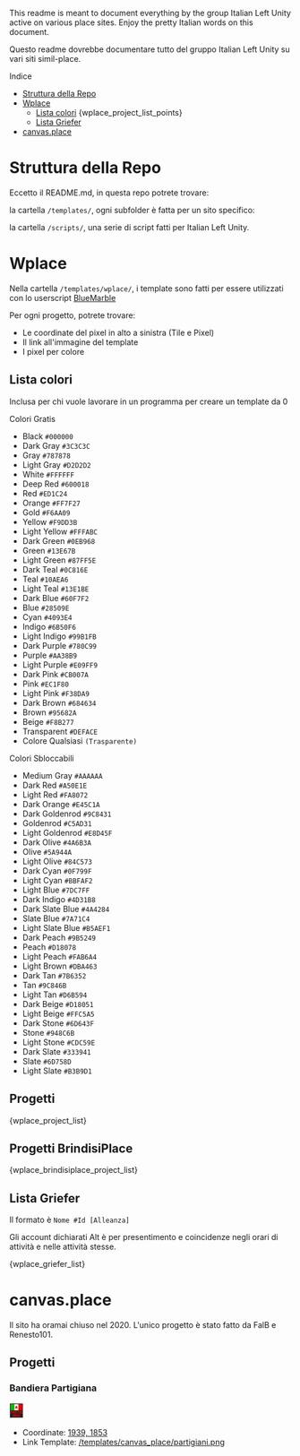 This readme is meant to document everything by the group Italian Left Unity active on various place sites. Enjoy the pretty Italian words on this document.

Questo readme dovrebbe documentare tutto del gruppo Italian Left Unity su vari siti simil-place.

Indice
- [Struttura della Repo](#struttura-della-repo)
- [Wplace](#wplace)
  - [Lista colori](#lista-colori)
{wplace_project_list_points}
  - [Lista Griefer](#lista-griefer)
- [canvas.place](#canvas-place)

# Struttura della Repo
Eccetto il README.md, in questa repo potrete trovare:

la cartella `/templates/`, ogni subfolder è fatta per un sito specifico:

la cartella `/scripts/`, una serie di script fatti per Italian Left Unity.

# Wplace
Nella cartella `/templates/wplace/`, i template sono fatti per essere utilizzati con lo userscript [BlueMarble](https://github.com/SwingTheVine/Wplace-BlueMarble)

Per ogni progetto, potrete trovare:
- Le coordinate del pixel in alto a sinistra (Tile e Pixel)
- Il link all'immagine del template
- I pixel per colore

## Lista colori
Inclusa per chi vuole lavorare in un programma per creare un template da 0

Colori Gratis
- Black `#000000`
- Dark Gray `#3C3C3C`
- Gray `#787878`
- Light Gray `#D2D2D2`
- White `#FFFFFF`
- Deep Red `#600018`
- Red `#ED1C24`
- Orange `#FF7F27`
- Gold `#F6AA09`
- Yellow `#F9DD3B`
- Light Yellow `#FFFABC`
- Dark Green `#0EB968`
- Green `#13E67B`
- Light Green `#87FF5E`
- Dark Teal `#0C816E`
- Teal `#10AEA6`
- Light Teal `#13E1BE`
- Dark Blue `#60F7F2`
- Blue `#28509E`
- Cyan `#4093E4`
- Indigo `#6B50F6`
- Light Indigo `#99B1FB`
- Dark Purple `#780C99`
- Purple `#AA38B9`
- Light Purple `#E09FF9`
- Dark Pink `#CB007A`
- Pink `#EC1F80`
- Light Pink `#F38DA9`
- Dark Brown `#684634`
- Brown `#95682A`
- Beige `#F8B277`
- Transparent `#DEFACE`
- Colore Qualsiasi `(Trasparente)`

Colori Sbloccabili
- Medium Gray `#AAAAAA`
- Dark Red `#A50E1E`
- Light Red `#FA8072`
- Dark Orange `#E45C1A`
- Dark Goldenrod `#9C8431`
- Goldenrod `#C5AD31`
- Light Goldenrod `#E8D45F`
- Dark Olive `#4A6B3A`
- Olive `#5A944A`
- Light Olive `#84C573`
- Dark Cyan `#0F799F`
- Light Cyan `#BBFAF2`
- Light Blue `#7DC7FF`
- Dark Indigo `#4D31B8`
- Dark Slate Blue `#4A4284`
- Slate Blue `#7A71C4`
- Light Slate Blue `#B5AEF1`
- Dark Peach `#9B5249`
- Peach `#D18078`
- Light Peach `#FAB6A4`
- Light Brown `#DBA463`
- Dark Tan `#7B6352`
- Tan `#9C846B`
- Light Tan `#D6B594`
- Dark Beige `#D18051`
- Light Beige `#FFC5A5`
- Dark Stone `#6D643F`
- Stone `#948C6B`
- Light Stone `#CDC59E`
- Dark Slate `#333941`
- Slate `#6D758D`
- Light Slate `#B3B9D1`

## Progetti

{wplace_project_list}

## Progetti BrindisiPlace

{wplace_brindisiplace_project_list}

## Lista Griefer
Il formato è `Nome #Id [Alleanza]`

Gli account dichiarati Alt è per presentimento e coincidenze negli orari di attività e nelle attività stesse.

{wplace_griefer_list}

# canvas.place
Il sito ha oramai chiuso nel 2020. L'unico progetto è stato fatto da FalB e Renesto101.

## Progetti

### Bandiera Partigiana
![Bandiera Partigiana](/templates/canvas_place/partigiani.png)

- Coordinate: [1939, 1853](https://canvas.place/#x=1939&y=1853)
- Link Template: [/templates/canvas_place/partigiani.png](/templates/canvas_place/partigiani.png)